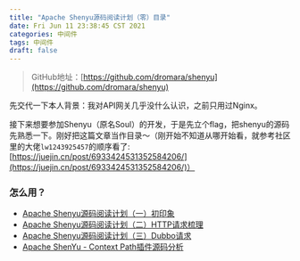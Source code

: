 ```yaml
---
title: "Apache Shenyu源码阅读计划（零）目录"
date: Fri Jun 11 23:38:45 CST 2021
categories: 中间件
tags: 中间件
draft: false
---
```


> GitHub地址：[https://github.com/dromara/shenyu](https://github.com/dromara/shenyu)

先交代一下本人背景：我对API网关几乎没什么认识，之前只用过Nginx。

接下来想要参加Shenyu（原名Soul）的开发，于是先立个flag，把shenyu的源码先熟悉一下。刚好把这篇文章当作目录～（刚开始不知道从哪开始看，就参考社区里的大佬`lw1243925457`的顺序看了: [https://juejin.cn/post/6933424531352584206/](https://juejin.cn/post/6933424531352584206/)）


### 怎么用？

- [Apache Shenyu源码阅读计划（一）初印象](https://www.jooks.cn/article/58)
- [Apache Shenyu源码阅读计划（二）HTTP请求梳理](https://www.jooks.cn/article/59)
- [Apache Shenyu源码阅读计划（三）Dubbo请求
](https://www.jooks.cn/article/61)
- [Apache ShenYu - Context Path插件源码分析
](https://www.jooks.cn/article/63)




